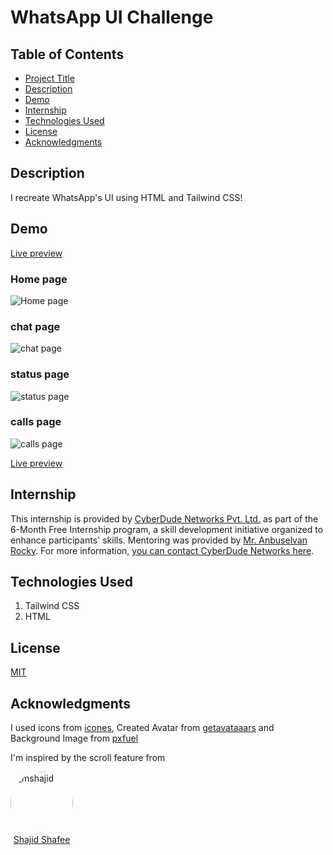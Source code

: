 # WhatsApp UI Challenge

## Table of Contents

- [Project Title](#project-title)
- [Description](#description)
- [Demo](#demo)
- [Internship](#internship)
- [Technologies Used](#technologies-used)
- [License](#license)
- [Acknowledgments](#acknowledgments)

## Description

I recreate WhatsApp's UI using HTML and Tailwind CSS!

## Demo

[ Live preview](https://sharif-22.github.io/whatsapp-ui-using-tailwindcss/index.html)

### Home page

![Home page](./assets/images/mobile-index-ui.png)

### chat page

![chat page](./assets/images/mobile-chat-ui.png)

### status page

![status page](./assets/images/mobile-status-ui.png)

### calls page

![calls page](./assets/images/mobile-calls-ui.png)

[ Live preview](https://sharif-22.github.io/whatsapp-ui-using-tailwindcss/index.html)

## Internship

This internship is provided by [CyberDude Networks Pvt. Ltd.](https://youtube.com/cyberdudenetworks) as part of the 6-Month Free Internship program, a skill development initiative organized to enhance participants' skills. Mentoring was provided by [Mr. Anbuselvan Rocky](https://instagram.com/anbuselvanrocky). For more information, [you can contact CyberDude Networks here](https://cyberdudenetworks.com).

## Technologies Used

<ol>
    <li> Tailwind CSS
    </li>
    <li> HTML
    </li>
</ol>

## License

[MIT](./LICENCE.md)

## Acknowledgments

I used icons from [icones](https://icones.js.org/), Created Avatar from [getavataaars](https://getavataaars.com/) and Background Image from [pxfuel](https://www.pxfuel.com/)

I'm inspired by the scroll feature from

<div style="
    width: fit-content;
    display: flex;
    flex-direction: column;
    align-items: center;
    justify-items: center;
  ">

<img src="https://avatars.githubusercontent.com/u/70450142?v=4" alt="mshajid" width="100" style="border-radius:50%;" />
<a href="https://github.com/mshajid">Shajid Shafee</a>

</div>
